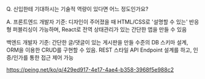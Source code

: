 Q. 신입한테 기대하시는 기술적 역량이 있다면 어느 정도인가요?

A. 프론트엔드 개발자 기준: 디자인이 주어졌을 때 HTML/CSS로 '설명할 수 있는' 반응형 퍼블리싱이 가능하며, React로 전역 상태관리가 있는 간단한 앱을 만들 수 있음

백엔드 개발자 기준: 간단한 글/댓글이 있는 게시판을 만들 수준의 DB 스키마 설계, ORM을 이용한 CRUD를 구현할 수 있음. REST 스타일 API Endpoint 설계를 하고, 인증/인가를 통한 접근 제어 가능

https://peing.net/ko/q/429ed917-4e17-4ae4-b358-3968f5e988c2

